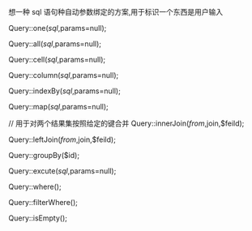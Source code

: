 想一种 sql 语句种自动参数绑定的方案,用于标识一个东西是用户输入

Query::one($sql,$params=null);

Query::all($sql,$params=null);

Query::cell($sql,$params=null);

Query::column($sql,$params=null);

Query::indexBy($sql,$params=null);

Query::map($sql,$params=null);

// 用于对两个结果集按照给定的键合并
Query::innerJoin($from,$join,$feild);

Query::leftJoin($from,$join,$feild);

Query::groupBy($id);

Query::excute($sql,$params=null);

Query::where();

Query::filterWhere();

Query::isEmpty();


